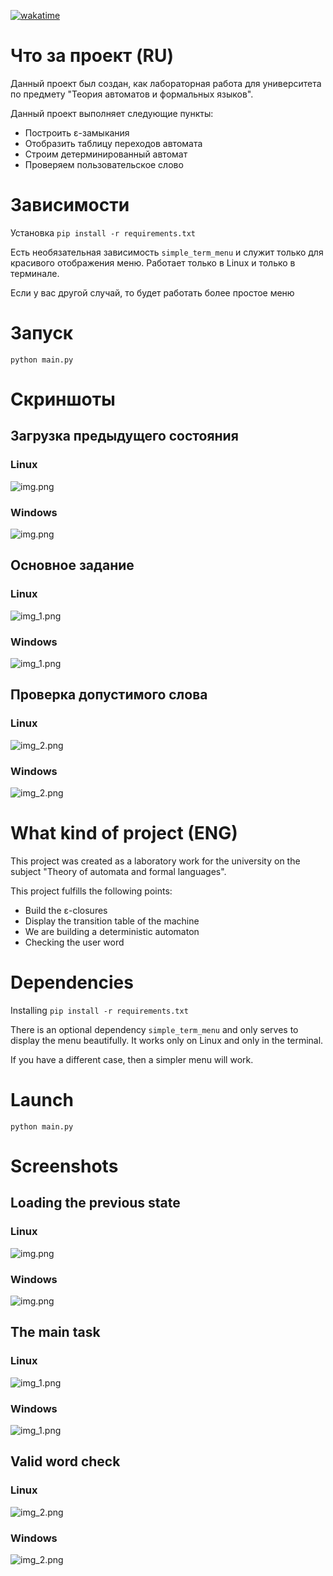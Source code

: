 [![wakatime](https://wakatime.com/badge/user/040e3f1d-4edd-42ac-a33c-0c540473f6df/project/018e5c95-9636-4ad9-88b0-62db5a85ab82.svg)](https://wakatime.com/badge/user/040e3f1d-4edd-42ac-a33c-0c540473f6df/project/018e5c95-9636-4ad9-88b0-62db5a85ab82)
# Что за проект (RU)

Данный проект был создан, как лабораторная работа для университета по предмету "Теория автоматов и формальных языков".

Данный проект выполняет следующие пункты:

- Построить ε-замыкания 
- Отобразить таблицу переходов автомата 
- Строим детерминированный автомат 
- Проверяем пользовательское слово

# Зависимости

Установка `pip install -r requirements.txt`

Есть необязательная зависимость `simple_term_menu` и служит только для красивого отображения меню. Работает только в Linux и только в терминале.

Если у вас другой случай, то будет работать более простое меню

# Запуск

`python main.py`

# Скриншоты

## Загрузка предыдущего состояния

### Linux

![img.png](img/img.png)

### Windows

![img.png](img/img_3.png)

## Основное задание

### Linux

![img_1.png](img/img_1.png)

### Windows

![img_1.png](img/img_4.png)

## Проверка допустимого слова

### Linux

![img_2.png](img/img_2.png)

### Windows

![img_2.png](img/img_5.png)

# What kind of project (ENG)

This project was created as a laboratory work for the university on the subject "Theory of automata and formal languages".

This project fulfills the following points:

- Build the ε-closures 
- Display the transition table of the machine 
- We are building a deterministic automaton 
- Checking the user word

# Dependencies

Installing `pip install -r requirements.txt `

There is an optional dependency `simple_term_menu` and only serves to display the menu beautifully. It works only on Linux and only in the terminal.

If you have a different case, then a simpler menu will work.

# Launch

`python main.py`

# Screenshots

## Loading the previous state

### Linux

![img.png](img/img.png)

### Windows

![img.png](img/img_3.png)

## The main task

### Linux

![img_1.png](img/img_1.png)

### Windows

![img_1.png](img/img_4.png)

## Valid word check

### Linux

![img_2.png](img/img_2.png)

### Windows

![img_2.png](img/img_5.png)

